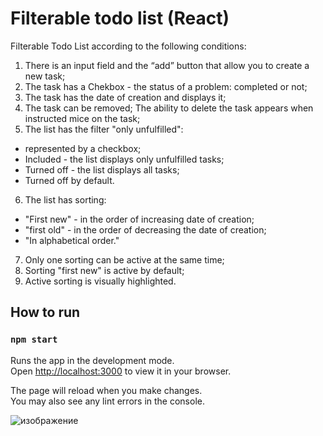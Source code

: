 # Filterable todo list (React)

Filterable Todo List according to the following conditions:
1. There is an input field and the “add” button that allow you to create a new task;
2. The task has a Chekbox - the status of a problem: completed or not;
3. The task has the date of creation and displays it;
4. The task can be removed;
  The ability to delete the task appears when instructed
  mice on the task;
5. The list has the filter "only unfulfilled":
  - represented by a checkbox;
  - Included - the list displays only unfulfilled tasks;
  - Turned off - the list displays all tasks;
  - Turned off by default.
6. The list has sorting:
  - "First new" - in the order of increasing date of creation;
  - "first old" - in the order of decreasing the date of creation;
  - "In alphabetical order."
7. Only one sorting can be active at the same time;
8. Sorting "first new" is active by default;
9. Active sorting is visually highlighted.

## How to run
### `npm start`

Runs the app in the development mode.\
Open [http://localhost:3000](http://localhost:3000) to view it in your browser.

The page will reload when you make changes.\
You may also see any lint errors in the console.

![изображение](https://github.com/intelistar/todo-list/assets/152069707/348bc773-0480-437b-882b-a1029a034100)


